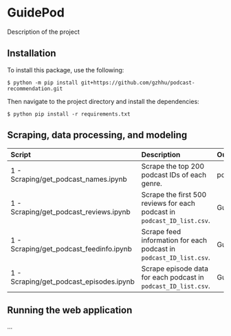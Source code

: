 # GuidePod

Description of the project

## Installation

To install this package, use the following:

`$ python -m pip install git+https://github.com/gzhhu/podcast-recommendation.git`

Then navigate to the project directory and install the dependencies: 

`$ python pip install -r requirements.txt `

## Scraping, data processing, and modeling

Script | Description | Output
:----- | :---- | :------
1 - Scraping/get_podcast_names.ipynb   | Scrape the top 200 podcast IDs of each genre. | podcast_ID_list.csv
1 - Scraping/get_podcast_reviews.ipynb   | Scrape the first 500 reviews for each podcast in `podcast_ID_list.csv`. | GuidePod.sqlite
1 - Scraping/get_podcast_feedinfo.ipynb   | Scrape feed information for each podcast in `podcast_ID_list.csv`. | GuidePod.sqlite
1 - Scraping/get_podcast_episodes.ipynb   | Scrape episode data for each podcast in `podcast_ID_list.csv`. | GuidePod.sqlite

## Running the web application

...
